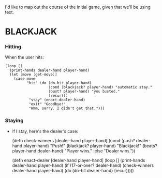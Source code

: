 I'd like to map out the course of the initial game, given that we'll
be using text.

# BLACKJACK #

### Hitting ###

When the user hits:

    (loop []
      (print-hands dealer-hand player-hand)
      (let [move (get-move)]    
        (case move
              "hit" (do (do-hit player-hand)
                        (cond (blackjack? player-hand) "automatic stay."
                        (bust? player-hand) "you busted."
                        (recur)))
               "stay" (enact-dealer-hand)
               "exit" "Goodbye!"
               "Hmm, sorry, I didn't get that.")))

### Staying ###

* If I stay, here's the dealer's case:

    (defn check-winners
          [dealer-hand player-hand]
          (cond (push? dealer-hand player-hand) "Push!"
                (blackjack? player-hand) "Blackjack!"
                (beats? player-hand dealer-hand) "Player wins."
                :else "Dealer wins."))

    (defn enact-dealer
          [dealer-hand player-hand]
            (loop []
              (print-hands dealer-hand player-hand)
              (if (17-or-over? dealer-hand)
                  (check-winners dealer-hand player-hand)
                  (do (do-hit dealer-hand)
                      (recur)))))
